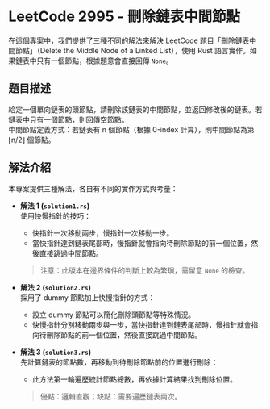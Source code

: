 # LeetCode 2995 - 刪除鏈表中間節點

在這個專案中，我們提供了三種不同的解法來解決 LeetCode 題目「刪除鏈表中間節點」（Delete the Middle Node of a Linked List），使用 Rust 語言實作。如果鏈表中只有一個節點，根據題意會直接回傳 `None`。

## 題目描述

給定一個單向鏈表的頭節點，請刪除該鏈表的中間節點，並返回修改後的鏈表。若鏈表中只有一個節點，則回傳空節點。  
中間節點定義方式：若鏈表有 n 個節點（根據 0-index 計算），則中間節點為第 ⌊n/2⌋ 個節點。

## 解法介紹

本專案提供三種解法，各自有不同的實作方式與考量：

- **解法 1 (`solution1.rs`)**  
  使用快慢指針的技巧：  
  - 快指針一次移動兩步，慢指針一次移動一步。  
  - 當快指針達到鏈表尾部時，慢指針就會指向待刪除節點的前一個位置，然後直接跳過中間節點。  
  > 注意：此版本在邊界條件的判斷上較為繁瑣，需留意 `None` 的檢查。

- **解法 2 (`solution2.rs`)**  
  採用了 dummy 節點加上快慢指針的方式：  
  - 設立 dummy 節點可以簡化刪除頭節點等特殊情況。  
  - 快慢指針分別移動兩步與一步，當快指針達到鏈表尾部時，慢指針就會指向待刪除節點的前一個位置，然後直接跳過中間節點。  

- **解法 3 (`solution3.rs`)**  
  先計算鏈表的節點數，再移動到待刪除節點前的位置進行刪除：  
  - 此方法第一輪遍歷統計節點總數，再依據計算結果找到刪除位置。  
  > 優點：邏輯直觀；缺點：需要遍歷鏈表兩次。

